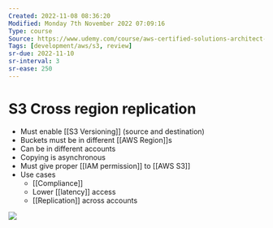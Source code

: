 ```yaml
---
Created: 2022-11-08 08:36:20
Modified: Monday 7th November 2022 07:09:16
Type: course
Source: https://www.udemy.com/course/aws-certified-solutions-architect-associate-saa-c01/?xref=E0Aed11STH4LPUQvCz0GJFABTmM=
Tags: [development/aws/s3, review]
sr-due: 2022-11-10
sr-interval: 3
sr-ease: 250
---
```


# S3 Cross region replication

- Must enable [[S3 Versioning]] (source and destination)
- Buckets must be in different [[AWS Region]]s
- Can be in different accounts
- Copying is asynchronous
- Must give proper [[IAM permission]] to [[AWS S3]]
- Use cases
    - [[Compliance]]
    - Lower [[latency]] access
    - [[Replication]] across accounts

![](2019-12-30-13-14-45.png)